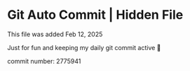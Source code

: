 # Git Auto Commit | Hidden File

This file was added Feb 12, 2025

Just for fun and keeping my daily git commit active 🤪

commit number: 2775941
